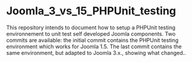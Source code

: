 Joomla_3_vs_15_PHPUnit_testing
==============================

This repository intends to document how to setup a PHPUnit testing environnement to unit test self developed Joomla components. Two commits are available: the initial commit contains the PHPUnit testing environment which works for Joomla 1.5. The last commit contains the same environment, but adapted to Joomla 3.x., showing what changed..
